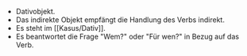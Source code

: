 - Dativobjekt.
- Das indirekte Objekt empfängt die Handlung des Verbs indirekt.
- Es steht im [[Kasus/Dativ]].
- Es beantwortet die Frage "Wem?" oder "Für wen?" in Bezug auf das Verb.
